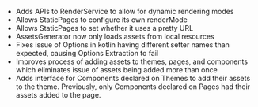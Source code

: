 ---
---

- Adds APIs to RenderService to allow for dynamic rendering modes
- Allows StaticPages to configure its own renderMode
- Allows StaticPages to set whether it uses a pretty URL
- AssetsGenerator now only loads assets from local resources
- Fixes issue of Options in kotlin having different setter names than expected, causing Options Extraction to fail
- Improves process of adding assets to themes, pages, and components which eliminates issue of assets being added more 
    than once
- Adds interface for Components declared on Themes to add their assets to the theme. Previously, only Components 
    declared on Pages had their assets added to the page.